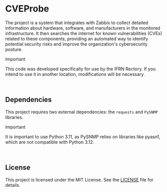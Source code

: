 # CVEProbe
The project is a system that integrates with Zabbix to collect detailed information about hardware, software, and manufacturers in the monitored infrastructure. It then searches the internet for known vulnerabilities (CVEs) related to these components, providing an automated way to identify potential security risks and improve the organization's cybersecurity posture.

> [!IMPORTANT]
> This code was developed specifically for use by the IFRN Rectory. If you intend to use it in another location, modifications will be necessary.

<br>

## Dependencies
This project requires two external dependencies: the ```requests``` and ```PySNMP``` libraries.

> [!IMPORTANT]
> It is important to use Python 3.11, as PySNMP relies on libraries like pyasn1, which are not compatible with Python 3.12.

<br>

## License
This project is licensed under the MIT License. See the [LICENSE](LICENSE) file for details.
